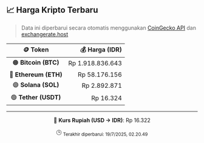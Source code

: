

<!-- HARGA_KRIPTO -->
## 📈 Harga Kripto Terbaru

> Data ini diperbarui secara otomatis menggunakan [CoinGecko API](https://www.coingecko.com/) dan [exchangerate.host](https://exchangerate.host/)

<div align="center">

| 🪙 Token | 💰 Harga (IDR) |
|:------:|---------------:|
| 🟠 **Bitcoin (BTC)**   | Rp 1.918.836.643 |
| 🔵 **Ethereum (ETH)**  | Rp 58.176.156 |
| 🟣 **Solana (SOL)**    | Rp 2.892.871 |
| 🟢 **Tether (USDT)**   | Rp 16.324 |

---

💱 **Kurs Rupiah (USD → IDR)**: Rp 16.322

🕒 <sub>Terakhir diperbarui: 19/7/2025, 02.20.49</sub>

</div>
<!-- /HARGA_KRIPTO -->
